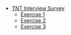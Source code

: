 * [TNT Interview Survey](https://github.com/tntdevs/interview-survey/wiki/TNT-Interview-Survey)
  * [Exercise 1](https://github.com/tntdevs/interview-survey/wiki/Exercise-1)
  * [Exercise 2](https://github.com/tntdevs/interview-survey/wiki/Exercise-2)
  * [Exercise 3](https://github.com/tntdevs/interview-survey/wiki/Exercise-3)